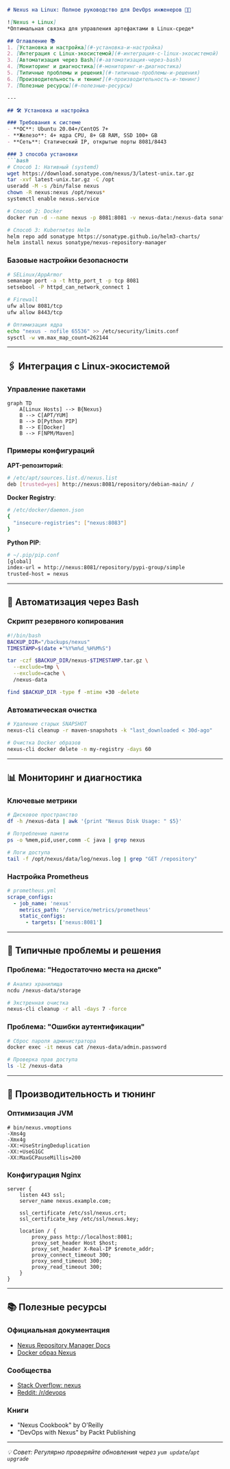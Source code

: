```markdown
# Nexus на Linux: Полное руководство для DevOps инженеров 🐧🔧

![Nexus + Linux]
*Оптимальная связка для управления артефактами в Linux-среде*

## Оглавление 📚
1. [Установка и настройка](#-установка-и-настройка)
2. [Интеграция с Linux-экосистемой](#-интеграция-с-linux-экосистемой)
3. [Автоматизация через Bash](#-автоматизация-через-bash)
4. [Мониторинг и диагностика](#-мониторинг-и-диагностика)
5. [Типичные проблемы и решения](#-типичные-проблемы-и-решения)
6. [Производительность и тюнинг](#-производительность-и-тюнинг)
7. [Полезные ресурсы](#-полезные-ресурсы)

---

## 🛠 Установка и настройка

### Требования к системе
- **ОС**: Ubuntu 20.04+/CentOS 7+
- **Железо**: 4+ ядра CPU, 8+ GB RAM, SSD 100+ GB
- **Сеть**: Статический IP, открытые порты 8081/8443

### 3 способа установки
```bash
# Способ 1: Нативный (systemd)
wget https://download.sonatype.com/nexus/3/latest-unix.tar.gz
tar -xvf latest-unix.tar.gz -C /opt
useradd -M -s /bin/false nexus
chown -R nexus:nexus /opt/nexus*
systemctl enable nexus.service

# Способ 2: Docker
docker run -d --name nexus -p 8081:8081 -v nexus-data:/nexus-data sonatype/nexus3

# Способ 3: Kubernetes Helm
helm repo add sonatype https://sonatype.github.io/helm3-charts/
helm install nexus sonatype/nexus-repository-manager
```

### Базовые настройки безопасности
```bash
# SELinux/AppArmor
semanage port -a -t http_port_t -p tcp 8081
setsebool -P httpd_can_network_connect 1

# Firewall
ufw allow 8081/tcp
ufw allow 8443/tcp

# Оптимизация ядра
echo "nexus - nofile 65536" >> /etc/security/limits.conf
sysctl -w vm.max_map_count=262144
```

---

## 🖇 Интеграция с Linux-экосистемой

### Управление пакетами
```mermaid
graph TD
    A[Linux Hosts] --> B{Nexus}
    B --> C[APT/YUM]
    B --> D[Python PIP]
    B --> E[Docker]
    B --> F[NPM/Maven]
```

### Примеры конфигураций
**APT-репозиторий**:
```bash
# /etc/apt/sources.list.d/nexus.list
deb [trusted=yes] http://nexus:8081/repository/debian-main/ /
```

**Docker Registry**:
```bash
# /etc/docker/daemon.json
{
  "insecure-registries": ["nexus:8083"]
}
```

**Python PIP**:
```bash
# ~/.pip/pip.conf
[global]
index-url = http://nexus:8081/repository/pypi-group/simple
trusted-host = nexus
```

---

## 📜 Автоматизация через Bash

### Скрипт резервного копирования
```bash
#!/bin/bash
BACKUP_DIR="/backups/nexus"
TIMESTAMP=$(date +"%Y%m%d_%H%M%S")

tar -czf $BACKUP_DIR/nexus-$TIMESTAMP.tar.gz \
  --exclude=tmp \
  --exclude=cache \
  /nexus-data

find $BACKUP_DIR -type f -mtime +30 -delete
```

### Автоматическая очистка
```bash
# Удаление старых SNAPSHOT
nexus-cli cleanup -r maven-snapshots -k "last_downloaded < 30d-ago"

# Очистка Docker образов
nexus-cli docker delete -n my-registry -days 60
```

---

## 📊 Мониторинг и диагностика

### Ключевые метрики
```bash
# Дисковое пространство
df -h /nexus-data | awk '{print "Nexus Disk Usage: " $5}'

# Потребление памяти
ps -o %mem,pid,user,comm -C java | grep nexus

# Логи доступа
tail -f /opt/nexus/data/log/nexus.log | grep "GET /repository"
```

### Настройка Prometheus
```yaml
# prometheus.yml
scrape_configs:
  - job_name: 'nexus'
    metrics_path: '/service/metrics/prometheus'
    static_configs:
      - targets: ['nexus:8081']
```

---

## 🔧 Типичные проблемы и решения

### Проблема: "Недостаточно места на диске"
```bash
# Анализ хранилища
ncdu /nexus-data/storage

# Экстренная очистка
nexus-cli cleanup -r all -days 7 -force
```

### Проблема: "Ошибки аутентификации"
```bash
# Сброс пароля администратора
docker exec -it nexus cat /nexus-data/admin.password

# Проверка прав доступа
ls -lZ /nexus-data
```

---

## 🚀 Производительность и тюнинг

### Оптимизация JVM
```properties
# bin/nexus.vmoptions
-Xms4g
-Xmx4g
-XX:+UseStringDeduplication
-XX:+UseG1GC
-XX:MaxGCPauseMillis=200
```

### Конфигурация Nginx
```nginx
server {
    listen 443 ssl;
    server_name nexus.example.com;

    ssl_certificate /etc/ssl/nexus.crt;
    ssl_certificate_key /etc/ssl/nexus.key;

    location / {
        proxy_pass http://localhost:8081;
        proxy_set_header Host $host;
        proxy_set_header X-Real-IP $remote_addr;
        proxy_connect_timeout 300;
        proxy_send_timeout 300;
        proxy_read_timeout 300;
    }
}
```

---

## 📚 Полезные ресурсы

### Официальная документация
- [Nexus Repository Manager Docs](https://help.sonatype.com)
- [Docker образ Nexus](https://hub.docker.com/r/sonatype/nexus3)

### Сообщества
- [Stack Overflow: nexus](https://stackoverflow.com/questions/tagged/nexus)
- [Reddit: /r/devops](https://reddit.com/r/devops)

### Книги
- "Nexus Cookbook" by O'Reilly
- "DevOps with Nexus" by Packt Publishing

---


*💡 Совет: Регулярно проверяйте обновления через `yum update`/`apt upgrade`*
```
